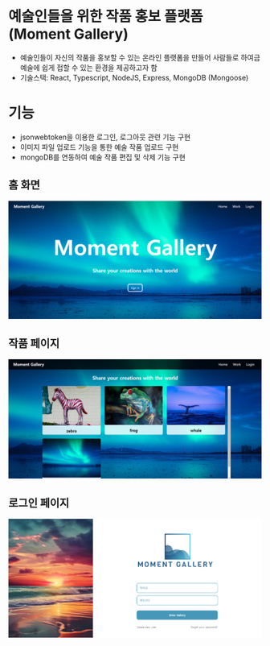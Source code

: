 # 예술인들을 위한 작품 홍보 플랫폼 (Moment Gallery)
- 예술인들이 자신의 작품을 홍보할 수 있는 온라인 플랫폼을 만들어 사람들로 하여금 예술에 쉽게 접할 수 있는 환경을 제공하고자 함
- 기술스택: React, Typescript, NodeJS, Express, MongoDB (Mongoose)

# 기능
- jsonwebtoken을 이용한 로그인, 로그아웃 관련 기능 구현
- 이미지 파일 업로드 기능을 통한 예술 작품 업로드 구현
- mongoDB를 연동하여 예술 작품 편집 및 삭제 기능 구현


## 홈 화면
![Home](./images/Home.png)


## 작품 페이지
![Works](/images/Works.png)


## 로그인 페이지
![Login](images/Login.png)
